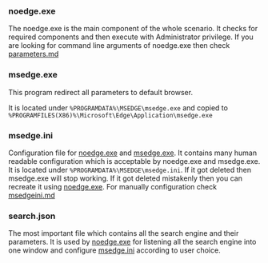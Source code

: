 ### noedge.exe
The noedge.exe is the main component of the whole scenario. It checks for required components and then execute with Administrator privilege. If you are looking for command line arguments of noedge.exe then check [parameters.md](parameters.md)

### msedge.exe
This program redirect all parameters to default browser.

It is located under `%PROGRAMDATA%\MSEDGE\msedge.exe` and copied to `%PROGRAMFILES(X86)%\Microsoft\Edge\Application\msedge.exe`

### msedge.ini
Configuration file for [noedge.exe](#noedgeexe) and [msedge.exe](#msedgeexe). It contains many human readable configuration which is acceptable by noedge.exe and msedge.exe. It is located under `%PROGRAMDATA%\MSEDGE\msedge.ini`. If it got deleted then msedge.exe will stop working. If it got deleted mistakenly then you can recreate it using [noedge.exe](#noedgeexe). For manually configuration check [msedgeini.md](msedgeini.md)

### search.json
The most important file which contains all the search engine and their parameters. It is used by [noedge.exe](#noedgeexe) for listening all the search engine into one window and configure [msedge.ini](#msedgeini) according to user choice.
